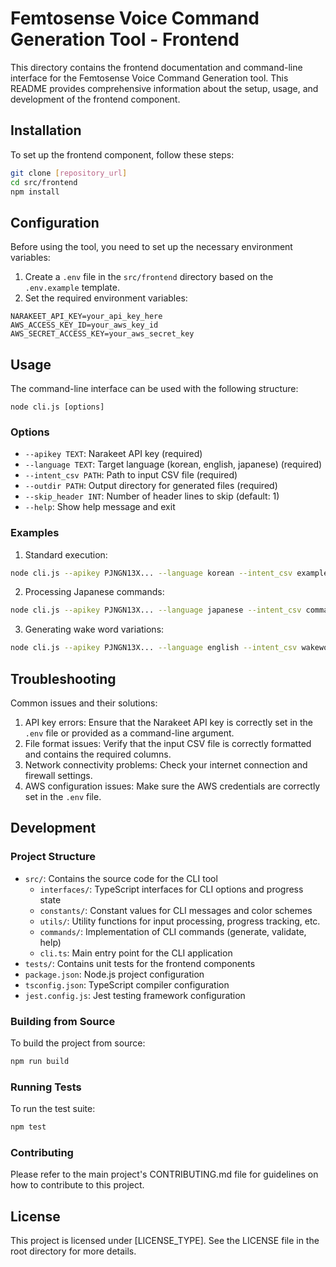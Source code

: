# Femtosense Voice Command Generation Tool - Frontend

This directory contains the frontend documentation and command-line interface for the Femtosense Voice Command Generation tool. This README provides comprehensive information about the setup, usage, and development of the frontend component.

## Installation

To set up the frontend component, follow these steps:

```bash
git clone [repository_url]
cd src/frontend
npm install
```

## Configuration

Before using the tool, you need to set up the necessary environment variables:

1. Create a `.env` file in the `src/frontend` directory based on the `.env.example` template.
2. Set the required environment variables:

```
NARAKEET_API_KEY=your_api_key_here
AWS_ACCESS_KEY_ID=your_aws_key_id
AWS_SECRET_ACCESS_KEY=your_aws_secret_key
```

## Usage

The command-line interface can be used with the following structure:

```
node cli.js [options]
```

### Options

- `--apikey TEXT`: Narakeet API key (required)
- `--language TEXT`: Target language (korean, english, japanese) (required)
- `--intent_csv PATH`: Path to input CSV file (required)
- `--outdir PATH`: Output directory for generated files (required)
- `--skip_header INT`: Number of header lines to skip (default: 1)
- `--help`: Show help message and exit

### Examples

1. Standard execution:
```bash
node cli.js --apikey PJNGN13X... --language korean --intent_csv example.csv --outdir test
```

2. Processing Japanese commands:
```bash
node cli.js --apikey PJNGN13X... --language japanese --intent_csv commands.csv --outdir jp_test --skip_header 2
```

3. Generating wake word variations:
```bash
node cli.js --apikey PJNGN13X... --language english --intent_csv wakeword.csv --outdir wake_test
```

## Troubleshooting

Common issues and their solutions:

1. API key errors: Ensure that the Narakeet API key is correctly set in the `.env` file or provided as a command-line argument.
2. File format issues: Verify that the input CSV file is correctly formatted and contains the required columns.
3. Network connectivity problems: Check your internet connection and firewall settings.
4. AWS configuration issues: Make sure the AWS credentials are correctly set in the `.env` file.

## Development

### Project Structure

- `src/`: Contains the source code for the CLI tool
  - `interfaces/`: TypeScript interfaces for CLI options and progress state
  - `constants/`: Constant values for CLI messages and color schemes
  - `utils/`: Utility functions for input processing, progress tracking, etc.
  - `commands/`: Implementation of CLI commands (generate, validate, help)
  - `cli.ts`: Main entry point for the CLI application
- `tests/`: Contains unit tests for the frontend components
- `package.json`: Node.js project configuration
- `tsconfig.json`: TypeScript compiler configuration
- `jest.config.js`: Jest testing framework configuration

### Building from Source

To build the project from source:

```bash
npm run build
```

### Running Tests

To run the test suite:

```bash
npm test
```

### Contributing

Please refer to the main project's CONTRIBUTING.md file for guidelines on how to contribute to this project.

## License

This project is licensed under [LICENSE_TYPE]. See the LICENSE file in the root directory for more details.